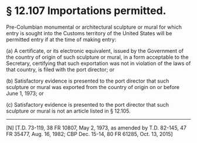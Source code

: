 # § 12.107   Importations permitted.

Pre-Columbian monumental or architectural sculpture or mural for which entry is sought into the Customs territory of the United States will be permitted entry if at the time of making entry:


(a) A certificate, or its electronic equivalent, issued by the Government of the country of origin of such sculpture or mural, in a form acceptable to the Secretary, certifying that such exportation was not in violation of the laws of that country, is filed with the port director; or


(b) Satisfactory evidence is presented to the port director that such sculpture or mural was exported from the country of origin on or before June 1, 1973; or


(c) Satisfactory evidence is presented to the port director that such sculpture or mural is not an article listed in § 12.105.



---

[N] [T.D. 73-119, 38 FR 10807, May 2, 1973, as amended by T.D. 82-145, 47 FR 35477, Aug. 16, 1982; CBP Dec. 15-14, 80 FR 61285, Oct. 13, 2015]




